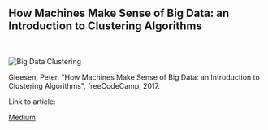 ## How Machines Make Sense of Big Data: an Introduction to Clustering Algorithms

&nbsp;

![Big Data Clustering](ApplDataSci-UMich/BigDataClustering.webp)

Gleesen, Peter. "How Machines Make Sense of Big Data: an Introduction to Clustering Algorithms", freeCodeCamp, 2017. 

Link to article:

<a href=
"https://medium.freecodecamp.com/how-machines-make-sense-of-big-data-an-introduction-to-clustering-algorithms-4bd97d4fbaba">
Medium</a>